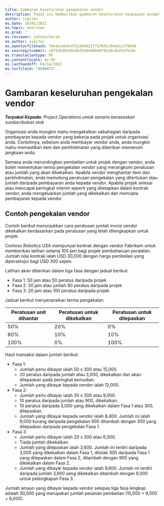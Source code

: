 ```yaml
---
title: Gambaran keseluruhan pengekalan vendor
description: Topik ini memberikan gambaran keseluruhan keupayaan pengekalan vendor.
author: sigitac
ms.date: 10/01/2021
ms.topic: overview
ms.prod: ''
ms.reviewer: johnmichalak
ms.author: sigitac
ms.openlocfilehash: f9e4a1e63e47524bb622771f645c04e61c279496
ms.sourcegitcommit: c0792bd65d92db25e0e8864879a19c4b93efb10c
ms.translationtype: MT
ms.contentlocale: ms-MY
ms.lasthandoff: 04/14/2022
ms.locfileid: "8588471"
---
```

# <a name="vendor-retention-overview"></a>Gambaran keseluruhan pengekalan vendor

_**Terpakai Kepada:** Project Operations untuk senario berasaskan sumber/bukan stok_

Organisasi anda mungkin mahu mengekalkan sebahagian daripada pembayaran kepada vendor yang bekerja pada projek untuk organisasi anda. Contohnya, sebelum anda membayar vendor anda, anda mungkin mahu memastikan item dan perkhidmatan yang diberikan memenuhi jangkaan anda.

Semasa anda merundingkan pembelian untuk projek dengan vendor, anda boleh menentukan terma pengekalan vendor yang merangkumi peratusan atau jumlah yang akan dikekalkan. Apabila vendor menghantar item dan perkhidmatan, anda memotong peratusan pengekalan yang ditentukan atau jumlah daripada pembayaran anda kepada vendor. Apabila projek selesai atau mencapai peringkat interim seperti yang ditetapkan dalam kontrak vendor, anda mengeluarkan jumlah yang dikekalkan dan mencipta pembayaran kepada vendor.

## <a name="vendor-retention-example"></a>Contoh pengekalan vendor

Contoh berikut menunjukkan cara peratusan jumlah invois vendor dikekalkan berdasarkan pada peratusan yang telah dilengkapkan untuk projek.

Contoso Robotics USA mempunyai kontrak dengan vendor Fabrikam untuk memberikan latihan selama 100 jam bagi projek pembaharuan peralatan. Jumlah nilai kontrak ialah USD 30,000 dengan harga pembelian yang dipersetujui bagi USD 300 sejam.

Latihan akan diberikan dalam tiga fasa dengan jadual berikut:

- Fasa 1: 50 jam atau 50 peratus daripada projek
- Fasa 2: 30 jam atau jumlah 80 peratus daripada projek
- Fasa 3: 20 jam atau 100 peratus daripada projek

Jadual berikut menyenaraikan terma pengekalan.

| **Peratusan unit dihantar** | **Peratusan untuk dikekalkan** | **Peratusan untuk dilepaskan** |
| --- | --- | --- |
| 50% | 20% | 0% |
| 80% | 10% | 10% |
| 100% | 0% | 100% |

Hasil transaksi dalam jumlah berikut:

- Fasa 1:
  - Jumlah perlu dibayar ialah 50 x 300 atau 15,000.
  - 20 peratus daripada jumlah atau 3,000, dikekalkan dan akan dilepaskan pada peringkat kemudian.
  - Jumlah yang dibayar kepada vendor ialah 12,000.
- Fasa 2:
  - Jumlah perlu dibayar ialah 30 x 300 atau 9,000.
  - 10 peratus daripada jumlah atau 900, dikekalkan.
  - 10 peratus daripada 3,000 yang dikekalkan dalam Fasa 1 atau 300, dilepaskan.
  - Jumlah yang dibayar kepada vendor ialah 8,400. Jumlah ini ialah 9,000 kurang daripada pengekalan 900 ditambah dengan 300 yang dilepaskan daripada pengekalan Fasa 1.
- Fasa 3:
  - Jumlah perlu dibayar ialah 20 x 300 atau 6,000.
  - Tiada jumlah dikekalkan.
  - Jumlah yang dilepaskan ialah 3,600. Jumlah ini terdiri daripada 3,000 yang dikekalkan dalam Fasa 1, ditolak 300 daripada Fasa 1 yang dilepaskan dalam Fasa 2, ditambah dengan 900 yang dikekalkan dalam Fasa 2.
  - Jumlah yang dibayar kepada vendor ialah 9,600. Jumlah ini terdiri daripada jumlah 3,600 yang dikekalkan ditambah dengan 6,000 untuk pelengkapan Fasa 3.

Jumlah amaun yang dibayar kepada vendor selepas tiga fasa lengkap adalah 30,000 yang merupakan jumlah pesanan pembelian (15,000 + 9,000 + 6,000).
